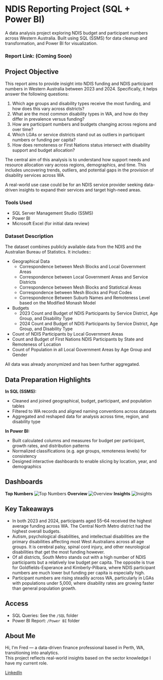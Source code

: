 # NDIS Reporting Project (SQL + Power BI)

A data analysis project exploring NDIS budget and participant numbers across Western Australia. Built using SQL (SSMS) for data cleanup and transformation, and Power BI for visualization.

### Report Link: (Coming Soon) 

## Project Objective

This report aims to provide insight into NDIS funding and NDIS participant numbers in Western Australia between 2023 and 2024. Specifically, it helps answer the following questions:
    
  1. Which age groups and disability types receive the most funding, and how does this vary across districts?
  2. What are the most common disability types in WA, and how do they differ in prevalence versus funding?
  3. How are participant numbers and budgets changing across regions and over time?
  4. Which LGAs or service districts stand out as outliers in participant numbers or funding per capita?
  5. How does remoteness or First Nations status intersect with disability support and budget allocation?

The central aim of this analysis is to understand how support needs and resource allocation vary across regions, demographics, and time. This includes uncovering trends, outliers, and potential gaps in the provision of disability services across WA.

A real-world use case could be for an NDIS service provider seeking data-driven insights to expand their services and target high-need areas.

### Tools Used

- SQL Server Management Studio (SSMS)
- Power BI
- Microsoft Excel (for initial data review)

### Dataset Description

The dataset combines publicly available data from the NDIS and the Australian Bureau of Statistics. It includes::

- Geographical Data
    - Correspondence between Mesh Blocks and Local Government Areas
    - Correspondence between Local Government Areas and Service Districts
    - Correspondence between Mesh Blocks and Statistical Areas
    - Correspondence between Mesh Blocks and Post Codes
    - Correspondence Between Suburb Names and Remoteness Level based on the Modified Monash Model
- Budgets
    - 2023 Count and Budget of NDIS Participants by Service District, Age Group, and Disability Type
    - 2024 Count and Budget of NDIS Participants by Service District, Age Group, and Disability Type
- Count of NDIS Participants by Local Government Areas
- Count and Budget of First Nations NDIS Participants by State and Remoteness of Location
- Count of Population in all Local Government Areas by Age Group and Gender

All data was already anonymized and has been further aggregated.

## Data Preparation Highlights

**In SQL (SSMS):**
- Cleaned and joined geographical, budget, participant, and population tables
- Filtered to WA records and aligned naming conventions across datasets
- Aggregated and reshaped data for analysis across time, region, and disability type

**In Power BI:**
- Built calculated columns and measures for budget per participant, growth rates, and distribution patterns
- Normalized classifications (e.g. age groups, remoteness levels) for consistency
- Designed interactive dashboards to enable slicing by location, year, and demographics

## Dashboards
**Top Numbers**
![Top Numbers](https://github.com/user-attachments/assets/ba6d3ad3-7631-4e57-885e-8df19cde8b8e)
**Overview**
![Overview](https://github.com/user-attachments/assets/f18da841-09d6-48a7-b967-ae09eef16a63)
**Insights**
![Insights](https://github.com/user-attachments/assets/17060933-1e19-4ae9-8fb9-5643da841b6c)

## Key Takeaways
- In both 2023 and 2024, participants aged 55–64 received the highest average funding across WA. The Central North Metro district had the highest overall budgets.
- Autism, psychological disabilities, and intellectual disabilities are the primary disabilities affecting most West Australians across all age groups. It is cerebral palsy, spinal cord injury, and other neurological disabilities that get the most funding however.
- Of all districts, South Metro stands out with a high number of NDIS participants but a relatively low budget per capita. The opposite is true for Goldfields-Esperance and Kimberly-Pilbara, where NDIS participant numbers are much lower but funding per capita is especially high.
- Participant numbers are rising steadily across WA, particularly in LGAs with populations under 5,000, where disability rates are growing faster than general population growth.

## Access
- SQL Queries: See the `/SQL` folder
- Power BI Report: `/Power BI` folder

## About Me
Hi, I'm Fred — a data-driven finance professional based in Perth, WA, transitioning into analytics.  
This project reflects real-world insights based on the sector knowledge I have my current role.

[LinkedIn](https://linkedin.com/in/fred-rinaldo)
